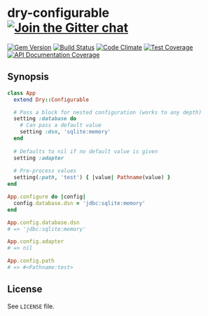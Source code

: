 [gitter]: https://gitter.im/dry-rb/chat
[gem]: https://rubygems.org/gems/dry-configurable
[travis]: https://travis-ci.org/dry-rb/dry-configurable
[code_climate]: https://codeclimate.com/github/dry-rb/dry-configurable
[inch]: http://inch-ci.org/github/dry-rb/dry-configurable

# dry-configurable [![Join the Gitter chat](https://badges.gitter.im/Join%20Chat.svg)][gitter]

[![Gem Version](https://img.shields.io/gem/v/dry-configurable.svg)][gem]
[![Build Status](https://img.shields.io/travis/dry-rb/dry-configurable.svg)][travis]
[![Code Climate](https://img.shields.io/codeclimate/github/dry-rb/dry-configurable.svg)][code_climate]
[![Test Coverage](https://img.shields.io/codeclimate/coverage/github/dry-rb/dry-configurable.svg)][code_climate]
[![API Documentation Coverage](http://inch-ci.org/github/dry-rb/dry-configurable.svg)][inch]

## Synopsis

```ruby
class App
  extend Dry::Configurable

  # Pass a block for nested configuration (works to any depth)
  setting :database do
    # Can pass a default value
    setting :dsn, 'sqlite:memory'
  end
  
  # Defaults to nil if no default value is given
  setting :adapter
  
  # Pre-process values
  setting(:path, 'test') { |value| Pathname(value) }
end

App.configure do |config|
  config.database.dsn = 'jdbc:sqlite:memory'
end

App.config.database.dsn
# => 'jdbc:sqlite:memory'

App.config.adapter
# => nil

App.config.path
# => #<Pathname:test>
```

## License

See `LICENSE` file.
